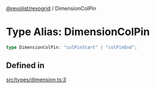 [@revolist/revogrid](README.md) / DimensionColPin

# Type Alias: DimensionColPin

```ts
type DimensionColPin: "colPinStart" | "colPinEnd";
```

## Defined in

[src/types/dimension.ts:3](https://github.com/revolist/revogrid/blob/25c443de65de6e4fb3ac1b2c638df62d9ca5c202/src/types/dimension.ts#L3)
